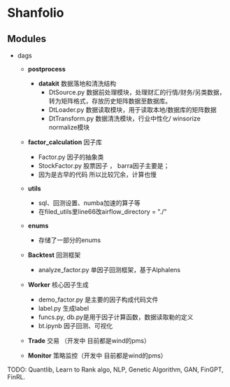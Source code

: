 # Shanfolio


## Modules

- dags
  - **postprocess**
    - **datakit** 数据落地和清洗结构
      - DtSource.py 数据前处理模块，处理财汇的行情/财务/另类数据，转为矩阵格式，存放历史矩阵数据至数据库。
      - DtLoader.py 数据读取模块，用于读取本地/数据库的矩阵数据
      - DtTransform.py 数据清洗模块，行业中性化/ winsorize normalize模块
      
  - **factor_calculation** 因子库
    - Factor.py 因子的抽象类
    - StockFactor.py 股票因子 ， barra因子主要是；
    - 因为是古早的代码 所以比较冗余，计算也慢

  - **utils**  
    - sql、回测设置、numba加速的算子等
    - 在filed_utils里line66改airflow_directory = "./"

  - **enums** 
    - 存储了一部分的enums

  - **Backtest** 回测框架
    - analyze_factor.py 单因子回测框架，基于Alphalens

  - **Worker** 核心因子生成
    - demo_factor.py 是主要的因子构成代码文件
    - label.py 生成label
    - funcs.py, db.py是用于因子计算函数，数据读取勒的定义
    - bt.ipynb 因子回测、可视化

  - **Trade** 交易 （开发中 目前都是wind的pms）
  - **Monitor** 策略监控（开发中 目前都是wind的pms）

TODO: 
    Quantlib,
    Learn to Rank algo,
    NLP,
    Genetic Algorithm,
    GAN,
    FinGPT,
    FinRL.
